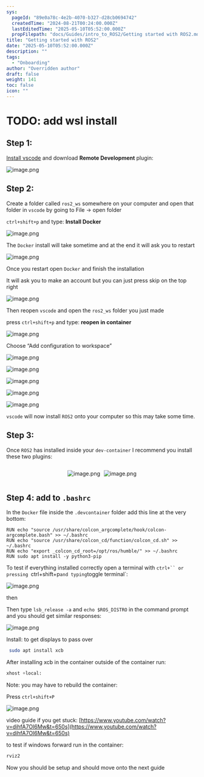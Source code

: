 ```yaml
---
sys:
  pageId: "89e0a78c-4e2b-4070-b327-d28cb0694742"
  createdTime: "2024-08-21T00:24:00.000Z"
  lastEditedTime: "2025-05-10T05:52:00.000Z"
  propFilepath: "docs/Guides/intro_to_ROS2/Getting started with ROS2.md"
title: "Getting started with ROS2"
date: "2025-05-10T05:52:00.000Z"
description: ""
tags:
  - "Onboarding"
author: "Overridden author"
draft: false
weight: 141
toc: false
icon: ""
---
```


# TODO: add wsl install

## Step 1:

[Install vscode](https://code.visualstudio.com/download) and download **Remote Development** plugin:

![image.png](https://prod-files-secure.s3.us-west-2.amazonaws.com/d518164a-d88e-44d1-a4ee-3adb3bd8bce0/efb52993-1881-4a40-b95e-6f020334f022/image.png?X-Amz-Algorithm=AWS4-HMAC-SHA256&X-Amz-Content-Sha256=UNSIGNED-PAYLOAD&X-Amz-Credential=ASIAZI2LB466XQK2SNKO%2F20250711%2Fus-west-2%2Fs3%2Faws4_request&X-Amz-Date=20250711T140941Z&X-Amz-Expires=3600&X-Amz-Security-Token=IQoJb3JpZ2luX2VjEM7%2F%2F%2F%2F%2F%2F%2F%2F%2F%2FwEaCXVzLXdlc3QtMiJHMEUCIFqnNyau1hpJ604WsEOt2v6%2FIqElxP4tnQjya8%2BBJwHcAiEAmSXDoklo48ekCjbF1KKdDUTCej6jhdahEk9SjwdsLq4qiAQI1%2F%2F%2F%2F%2F%2F%2F%2F%2F%2F%2FARAAGgw2Mzc0MjMxODM4MDUiDF2p2C9Tp2IIgmIgJircA%2FqsZqhRCxG%2BlsXaIQvKhmewT8Gcs2q%2FpHi967kd1TUEtqPJNxeWJrNTaBbuVsyxo%2BE5yMXjBYLO39aAnmhewz1%2BG4dwCkD3ZxRLIvAAIdgC%2FnkXvkRtmu8%2FGdXIVIhdpQ3CFbulZZfPgHFTxJ8%2BJt2QdD2btZs62VVGeCOLUC2L4fGkFHOJC%2B3a6cevifeioofuCCfyrPZAWFWBdbmC9ruFoVgbARyVEeT0Jol8aPk0eBszLBF1B9A%2BOZxfW8NMrElyvYCLf7C3H7LFoXzgil35uxbkVhzCre%2B%2BtdtulGcuy8tIwYz%2Fee2nBoxax7UCoAN4yc15OCNiPwi1ctyOkmWr2Fg3Rgumd9abKZ2G%2FkHk15P8j38JjfSF5xIQL1k5G8sFCy52vjs6GxOhcmcy8kh%2FazZbvhEvA1e84rkXW2wPpfDIvNL9ap%2FeuKMRfNMjkBdMc7stwDqAAZ9WNnwnQxVlSph9CldaT9islLrVWb%2F6iJ4lE%2Buy6cgzW0ReaPg%2BgHfdT%2BDsrfbzY0sGNjo3OXIgHU6w1roJmUoWWx%2BtjqQztYP4EioPqgMUqURpmEasHRFI8%2BIaK8NVp4RiV%2FrLSE0j5t%2FrdE7TcBDDykdzz1xQ1FzOsYReP4iriGOrMLmqxMMGOqUBjvNF4kCw5L%2BdbVQaWkA%2FwS%2BMrpD44iUo%2FqeawbhAcKUDDQEW%2BEZ0%2FWuN0%2Fz1VKGVrZ%2FlKi4yY7ChWd3vIhI7jBynHoU11X5EmlLQ%2BkhFy62b7ZQIUs7r6g0oOH%2FFRiH39W4%2FWdSxE8t7k%2BIvCdpYleGT3YPcD86IKaA4H1IXtMvFxFM31fuUaQpT4uFwX%2Bx2K0p3eTvqR55Ft%2F2Fdly3SDSkrGyI&X-Amz-Signature=a77cd78a748ae7c20897dbb09ceca6be5062f587d15837271f8a835854b92e9b&X-Amz-SignedHeaders=host&x-amz-checksum-mode=ENABLED&x-id=GetObject)

## Step 2:

Create a folder called `ros2_ws` somewhere on your computer and open that folder in `vscode` by going to File → open folder 

`ctrl+shift+p` and type: **Install Docker**

![image.png](https://prod-files-secure.s3.us-west-2.amazonaws.com/d518164a-d88e-44d1-a4ee-3adb3bd8bce0/2269dc0e-1cd5-47ff-bceb-c04ad9b2eab0/image.png?X-Amz-Algorithm=AWS4-HMAC-SHA256&X-Amz-Content-Sha256=UNSIGNED-PAYLOAD&X-Amz-Credential=ASIAZI2LB466XQK2SNKO%2F20250711%2Fus-west-2%2Fs3%2Faws4_request&X-Amz-Date=20250711T140941Z&X-Amz-Expires=3600&X-Amz-Security-Token=IQoJb3JpZ2luX2VjEM7%2F%2F%2F%2F%2F%2F%2F%2F%2F%2FwEaCXVzLXdlc3QtMiJHMEUCIFqnNyau1hpJ604WsEOt2v6%2FIqElxP4tnQjya8%2BBJwHcAiEAmSXDoklo48ekCjbF1KKdDUTCej6jhdahEk9SjwdsLq4qiAQI1%2F%2F%2F%2F%2F%2F%2F%2F%2F%2F%2FARAAGgw2Mzc0MjMxODM4MDUiDF2p2C9Tp2IIgmIgJircA%2FqsZqhRCxG%2BlsXaIQvKhmewT8Gcs2q%2FpHi967kd1TUEtqPJNxeWJrNTaBbuVsyxo%2BE5yMXjBYLO39aAnmhewz1%2BG4dwCkD3ZxRLIvAAIdgC%2FnkXvkRtmu8%2FGdXIVIhdpQ3CFbulZZfPgHFTxJ8%2BJt2QdD2btZs62VVGeCOLUC2L4fGkFHOJC%2B3a6cevifeioofuCCfyrPZAWFWBdbmC9ruFoVgbARyVEeT0Jol8aPk0eBszLBF1B9A%2BOZxfW8NMrElyvYCLf7C3H7LFoXzgil35uxbkVhzCre%2B%2BtdtulGcuy8tIwYz%2Fee2nBoxax7UCoAN4yc15OCNiPwi1ctyOkmWr2Fg3Rgumd9abKZ2G%2FkHk15P8j38JjfSF5xIQL1k5G8sFCy52vjs6GxOhcmcy8kh%2FazZbvhEvA1e84rkXW2wPpfDIvNL9ap%2FeuKMRfNMjkBdMc7stwDqAAZ9WNnwnQxVlSph9CldaT9islLrVWb%2F6iJ4lE%2Buy6cgzW0ReaPg%2BgHfdT%2BDsrfbzY0sGNjo3OXIgHU6w1roJmUoWWx%2BtjqQztYP4EioPqgMUqURpmEasHRFI8%2BIaK8NVp4RiV%2FrLSE0j5t%2FrdE7TcBDDykdzz1xQ1FzOsYReP4iriGOrMLmqxMMGOqUBjvNF4kCw5L%2BdbVQaWkA%2FwS%2BMrpD44iUo%2FqeawbhAcKUDDQEW%2BEZ0%2FWuN0%2Fz1VKGVrZ%2FlKi4yY7ChWd3vIhI7jBynHoU11X5EmlLQ%2BkhFy62b7ZQIUs7r6g0oOH%2FFRiH39W4%2FWdSxE8t7k%2BIvCdpYleGT3YPcD86IKaA4H1IXtMvFxFM31fuUaQpT4uFwX%2Bx2K0p3eTvqR55Ft%2F2Fdly3SDSkrGyI&X-Amz-Signature=f3cb7f38402a25779af5232e92d5f50875feadad316405df1947a921ecb821b7&X-Amz-SignedHeaders=host&x-amz-checksum-mode=ENABLED&x-id=GetObject)

The `Docker` install will take sometime and at the end it will ask you to restart

![image.png](https://prod-files-secure.s3.us-west-2.amazonaws.com/d518164a-d88e-44d1-a4ee-3adb3bd8bce0/ed233f78-be33-4b1f-b89c-9c346c0e961e/image.png?X-Amz-Algorithm=AWS4-HMAC-SHA256&X-Amz-Content-Sha256=UNSIGNED-PAYLOAD&X-Amz-Credential=ASIAZI2LB466XQK2SNKO%2F20250711%2Fus-west-2%2Fs3%2Faws4_request&X-Amz-Date=20250711T140941Z&X-Amz-Expires=3600&X-Amz-Security-Token=IQoJb3JpZ2luX2VjEM7%2F%2F%2F%2F%2F%2F%2F%2F%2F%2FwEaCXVzLXdlc3QtMiJHMEUCIFqnNyau1hpJ604WsEOt2v6%2FIqElxP4tnQjya8%2BBJwHcAiEAmSXDoklo48ekCjbF1KKdDUTCej6jhdahEk9SjwdsLq4qiAQI1%2F%2F%2F%2F%2F%2F%2F%2F%2F%2F%2FARAAGgw2Mzc0MjMxODM4MDUiDF2p2C9Tp2IIgmIgJircA%2FqsZqhRCxG%2BlsXaIQvKhmewT8Gcs2q%2FpHi967kd1TUEtqPJNxeWJrNTaBbuVsyxo%2BE5yMXjBYLO39aAnmhewz1%2BG4dwCkD3ZxRLIvAAIdgC%2FnkXvkRtmu8%2FGdXIVIhdpQ3CFbulZZfPgHFTxJ8%2BJt2QdD2btZs62VVGeCOLUC2L4fGkFHOJC%2B3a6cevifeioofuCCfyrPZAWFWBdbmC9ruFoVgbARyVEeT0Jol8aPk0eBszLBF1B9A%2BOZxfW8NMrElyvYCLf7C3H7LFoXzgil35uxbkVhzCre%2B%2BtdtulGcuy8tIwYz%2Fee2nBoxax7UCoAN4yc15OCNiPwi1ctyOkmWr2Fg3Rgumd9abKZ2G%2FkHk15P8j38JjfSF5xIQL1k5G8sFCy52vjs6GxOhcmcy8kh%2FazZbvhEvA1e84rkXW2wPpfDIvNL9ap%2FeuKMRfNMjkBdMc7stwDqAAZ9WNnwnQxVlSph9CldaT9islLrVWb%2F6iJ4lE%2Buy6cgzW0ReaPg%2BgHfdT%2BDsrfbzY0sGNjo3OXIgHU6w1roJmUoWWx%2BtjqQztYP4EioPqgMUqURpmEasHRFI8%2BIaK8NVp4RiV%2FrLSE0j5t%2FrdE7TcBDDykdzz1xQ1FzOsYReP4iriGOrMLmqxMMGOqUBjvNF4kCw5L%2BdbVQaWkA%2FwS%2BMrpD44iUo%2FqeawbhAcKUDDQEW%2BEZ0%2FWuN0%2Fz1VKGVrZ%2FlKi4yY7ChWd3vIhI7jBynHoU11X5EmlLQ%2BkhFy62b7ZQIUs7r6g0oOH%2FFRiH39W4%2FWdSxE8t7k%2BIvCdpYleGT3YPcD86IKaA4H1IXtMvFxFM31fuUaQpT4uFwX%2Bx2K0p3eTvqR55Ft%2F2Fdly3SDSkrGyI&X-Amz-Signature=1d4f11096e05f81f96f0f36e33d14cf1ed42a4d6e5b72b98f1583f53d3dd0d46&X-Amz-SignedHeaders=host&x-amz-checksum-mode=ENABLED&x-id=GetObject)

Once you restart open `Docker` and finish the installation

It will ask you to make an account but you can just press skip on the top right

![image.png](https://prod-files-secure.s3.us-west-2.amazonaws.com/d518164a-d88e-44d1-a4ee-3adb3bd8bce0/21010ad9-1659-4fd9-9f59-9932a09b2a3d/image.png?X-Amz-Algorithm=AWS4-HMAC-SHA256&X-Amz-Content-Sha256=UNSIGNED-PAYLOAD&X-Amz-Credential=ASIAZI2LB466XQK2SNKO%2F20250711%2Fus-west-2%2Fs3%2Faws4_request&X-Amz-Date=20250711T140941Z&X-Amz-Expires=3600&X-Amz-Security-Token=IQoJb3JpZ2luX2VjEM7%2F%2F%2F%2F%2F%2F%2F%2F%2F%2FwEaCXVzLXdlc3QtMiJHMEUCIFqnNyau1hpJ604WsEOt2v6%2FIqElxP4tnQjya8%2BBJwHcAiEAmSXDoklo48ekCjbF1KKdDUTCej6jhdahEk9SjwdsLq4qiAQI1%2F%2F%2F%2F%2F%2F%2F%2F%2F%2F%2FARAAGgw2Mzc0MjMxODM4MDUiDF2p2C9Tp2IIgmIgJircA%2FqsZqhRCxG%2BlsXaIQvKhmewT8Gcs2q%2FpHi967kd1TUEtqPJNxeWJrNTaBbuVsyxo%2BE5yMXjBYLO39aAnmhewz1%2BG4dwCkD3ZxRLIvAAIdgC%2FnkXvkRtmu8%2FGdXIVIhdpQ3CFbulZZfPgHFTxJ8%2BJt2QdD2btZs62VVGeCOLUC2L4fGkFHOJC%2B3a6cevifeioofuCCfyrPZAWFWBdbmC9ruFoVgbARyVEeT0Jol8aPk0eBszLBF1B9A%2BOZxfW8NMrElyvYCLf7C3H7LFoXzgil35uxbkVhzCre%2B%2BtdtulGcuy8tIwYz%2Fee2nBoxax7UCoAN4yc15OCNiPwi1ctyOkmWr2Fg3Rgumd9abKZ2G%2FkHk15P8j38JjfSF5xIQL1k5G8sFCy52vjs6GxOhcmcy8kh%2FazZbvhEvA1e84rkXW2wPpfDIvNL9ap%2FeuKMRfNMjkBdMc7stwDqAAZ9WNnwnQxVlSph9CldaT9islLrVWb%2F6iJ4lE%2Buy6cgzW0ReaPg%2BgHfdT%2BDsrfbzY0sGNjo3OXIgHU6w1roJmUoWWx%2BtjqQztYP4EioPqgMUqURpmEasHRFI8%2BIaK8NVp4RiV%2FrLSE0j5t%2FrdE7TcBDDykdzz1xQ1FzOsYReP4iriGOrMLmqxMMGOqUBjvNF4kCw5L%2BdbVQaWkA%2FwS%2BMrpD44iUo%2FqeawbhAcKUDDQEW%2BEZ0%2FWuN0%2Fz1VKGVrZ%2FlKi4yY7ChWd3vIhI7jBynHoU11X5EmlLQ%2BkhFy62b7ZQIUs7r6g0oOH%2FFRiH39W4%2FWdSxE8t7k%2BIvCdpYleGT3YPcD86IKaA4H1IXtMvFxFM31fuUaQpT4uFwX%2Bx2K0p3eTvqR55Ft%2F2Fdly3SDSkrGyI&X-Amz-Signature=f501dc4f71b0f0294f838e410dff2415be3fa08628348669893331bc726ddd23&X-Amz-SignedHeaders=host&x-amz-checksum-mode=ENABLED&x-id=GetObject)

Then reopen `vscode` and open the `ros2_ws` folder you just made

press `ctrl+shift+p` and type: **reopen in container**

![image.png](https://prod-files-secure.s3.us-west-2.amazonaws.com/d518164a-d88e-44d1-a4ee-3adb3bd8bce0/4e93b8c2-41ad-488c-8095-c74205196118/image.png?X-Amz-Algorithm=AWS4-HMAC-SHA256&X-Amz-Content-Sha256=UNSIGNED-PAYLOAD&X-Amz-Credential=ASIAZI2LB466XQK2SNKO%2F20250711%2Fus-west-2%2Fs3%2Faws4_request&X-Amz-Date=20250711T140941Z&X-Amz-Expires=3600&X-Amz-Security-Token=IQoJb3JpZ2luX2VjEM7%2F%2F%2F%2F%2F%2F%2F%2F%2F%2FwEaCXVzLXdlc3QtMiJHMEUCIFqnNyau1hpJ604WsEOt2v6%2FIqElxP4tnQjya8%2BBJwHcAiEAmSXDoklo48ekCjbF1KKdDUTCej6jhdahEk9SjwdsLq4qiAQI1%2F%2F%2F%2F%2F%2F%2F%2F%2F%2F%2FARAAGgw2Mzc0MjMxODM4MDUiDF2p2C9Tp2IIgmIgJircA%2FqsZqhRCxG%2BlsXaIQvKhmewT8Gcs2q%2FpHi967kd1TUEtqPJNxeWJrNTaBbuVsyxo%2BE5yMXjBYLO39aAnmhewz1%2BG4dwCkD3ZxRLIvAAIdgC%2FnkXvkRtmu8%2FGdXIVIhdpQ3CFbulZZfPgHFTxJ8%2BJt2QdD2btZs62VVGeCOLUC2L4fGkFHOJC%2B3a6cevifeioofuCCfyrPZAWFWBdbmC9ruFoVgbARyVEeT0Jol8aPk0eBszLBF1B9A%2BOZxfW8NMrElyvYCLf7C3H7LFoXzgil35uxbkVhzCre%2B%2BtdtulGcuy8tIwYz%2Fee2nBoxax7UCoAN4yc15OCNiPwi1ctyOkmWr2Fg3Rgumd9abKZ2G%2FkHk15P8j38JjfSF5xIQL1k5G8sFCy52vjs6GxOhcmcy8kh%2FazZbvhEvA1e84rkXW2wPpfDIvNL9ap%2FeuKMRfNMjkBdMc7stwDqAAZ9WNnwnQxVlSph9CldaT9islLrVWb%2F6iJ4lE%2Buy6cgzW0ReaPg%2BgHfdT%2BDsrfbzY0sGNjo3OXIgHU6w1roJmUoWWx%2BtjqQztYP4EioPqgMUqURpmEasHRFI8%2BIaK8NVp4RiV%2FrLSE0j5t%2FrdE7TcBDDykdzz1xQ1FzOsYReP4iriGOrMLmqxMMGOqUBjvNF4kCw5L%2BdbVQaWkA%2FwS%2BMrpD44iUo%2FqeawbhAcKUDDQEW%2BEZ0%2FWuN0%2Fz1VKGVrZ%2FlKi4yY7ChWd3vIhI7jBynHoU11X5EmlLQ%2BkhFy62b7ZQIUs7r6g0oOH%2FFRiH39W4%2FWdSxE8t7k%2BIvCdpYleGT3YPcD86IKaA4H1IXtMvFxFM31fuUaQpT4uFwX%2Bx2K0p3eTvqR55Ft%2F2Fdly3SDSkrGyI&X-Amz-Signature=31f2779aa274bacda391c4649da66eba8a6a0f84a849527e2e2c250c83802a60&X-Amz-SignedHeaders=host&x-amz-checksum-mode=ENABLED&x-id=GetObject)

Choose “Add configuration to workspace”

![image.png](https://prod-files-secure.s3.us-west-2.amazonaws.com/d518164a-d88e-44d1-a4ee-3adb3bd8bce0/9560b282-5060-4989-ba37-97e7b2c22476/image.png?X-Amz-Algorithm=AWS4-HMAC-SHA256&X-Amz-Content-Sha256=UNSIGNED-PAYLOAD&X-Amz-Credential=ASIAZI2LB466XQK2SNKO%2F20250711%2Fus-west-2%2Fs3%2Faws4_request&X-Amz-Date=20250711T140941Z&X-Amz-Expires=3600&X-Amz-Security-Token=IQoJb3JpZ2luX2VjEM7%2F%2F%2F%2F%2F%2F%2F%2F%2F%2FwEaCXVzLXdlc3QtMiJHMEUCIFqnNyau1hpJ604WsEOt2v6%2FIqElxP4tnQjya8%2BBJwHcAiEAmSXDoklo48ekCjbF1KKdDUTCej6jhdahEk9SjwdsLq4qiAQI1%2F%2F%2F%2F%2F%2F%2F%2F%2F%2F%2FARAAGgw2Mzc0MjMxODM4MDUiDF2p2C9Tp2IIgmIgJircA%2FqsZqhRCxG%2BlsXaIQvKhmewT8Gcs2q%2FpHi967kd1TUEtqPJNxeWJrNTaBbuVsyxo%2BE5yMXjBYLO39aAnmhewz1%2BG4dwCkD3ZxRLIvAAIdgC%2FnkXvkRtmu8%2FGdXIVIhdpQ3CFbulZZfPgHFTxJ8%2BJt2QdD2btZs62VVGeCOLUC2L4fGkFHOJC%2B3a6cevifeioofuCCfyrPZAWFWBdbmC9ruFoVgbARyVEeT0Jol8aPk0eBszLBF1B9A%2BOZxfW8NMrElyvYCLf7C3H7LFoXzgil35uxbkVhzCre%2B%2BtdtulGcuy8tIwYz%2Fee2nBoxax7UCoAN4yc15OCNiPwi1ctyOkmWr2Fg3Rgumd9abKZ2G%2FkHk15P8j38JjfSF5xIQL1k5G8sFCy52vjs6GxOhcmcy8kh%2FazZbvhEvA1e84rkXW2wPpfDIvNL9ap%2FeuKMRfNMjkBdMc7stwDqAAZ9WNnwnQxVlSph9CldaT9islLrVWb%2F6iJ4lE%2Buy6cgzW0ReaPg%2BgHfdT%2BDsrfbzY0sGNjo3OXIgHU6w1roJmUoWWx%2BtjqQztYP4EioPqgMUqURpmEasHRFI8%2BIaK8NVp4RiV%2FrLSE0j5t%2FrdE7TcBDDykdzz1xQ1FzOsYReP4iriGOrMLmqxMMGOqUBjvNF4kCw5L%2BdbVQaWkA%2FwS%2BMrpD44iUo%2FqeawbhAcKUDDQEW%2BEZ0%2FWuN0%2Fz1VKGVrZ%2FlKi4yY7ChWd3vIhI7jBynHoU11X5EmlLQ%2BkhFy62b7ZQIUs7r6g0oOH%2FFRiH39W4%2FWdSxE8t7k%2BIvCdpYleGT3YPcD86IKaA4H1IXtMvFxFM31fuUaQpT4uFwX%2Bx2K0p3eTvqR55Ft%2F2Fdly3SDSkrGyI&X-Amz-Signature=a7291958c16e1ba2209878565acdf3ee3e4f1b2979b36420c00e3431b31e1587&X-Amz-SignedHeaders=host&x-amz-checksum-mode=ENABLED&x-id=GetObject)

![image.png](https://prod-files-secure.s3.us-west-2.amazonaws.com/d518164a-d88e-44d1-a4ee-3adb3bd8bce0/2ee63f81-886b-48e8-a553-dc6e5eac99e4/image.png?X-Amz-Algorithm=AWS4-HMAC-SHA256&X-Amz-Content-Sha256=UNSIGNED-PAYLOAD&X-Amz-Credential=ASIAZI2LB466XQK2SNKO%2F20250711%2Fus-west-2%2Fs3%2Faws4_request&X-Amz-Date=20250711T140941Z&X-Amz-Expires=3600&X-Amz-Security-Token=IQoJb3JpZ2luX2VjEM7%2F%2F%2F%2F%2F%2F%2F%2F%2F%2FwEaCXVzLXdlc3QtMiJHMEUCIFqnNyau1hpJ604WsEOt2v6%2FIqElxP4tnQjya8%2BBJwHcAiEAmSXDoklo48ekCjbF1KKdDUTCej6jhdahEk9SjwdsLq4qiAQI1%2F%2F%2F%2F%2F%2F%2F%2F%2F%2F%2FARAAGgw2Mzc0MjMxODM4MDUiDF2p2C9Tp2IIgmIgJircA%2FqsZqhRCxG%2BlsXaIQvKhmewT8Gcs2q%2FpHi967kd1TUEtqPJNxeWJrNTaBbuVsyxo%2BE5yMXjBYLO39aAnmhewz1%2BG4dwCkD3ZxRLIvAAIdgC%2FnkXvkRtmu8%2FGdXIVIhdpQ3CFbulZZfPgHFTxJ8%2BJt2QdD2btZs62VVGeCOLUC2L4fGkFHOJC%2B3a6cevifeioofuCCfyrPZAWFWBdbmC9ruFoVgbARyVEeT0Jol8aPk0eBszLBF1B9A%2BOZxfW8NMrElyvYCLf7C3H7LFoXzgil35uxbkVhzCre%2B%2BtdtulGcuy8tIwYz%2Fee2nBoxax7UCoAN4yc15OCNiPwi1ctyOkmWr2Fg3Rgumd9abKZ2G%2FkHk15P8j38JjfSF5xIQL1k5G8sFCy52vjs6GxOhcmcy8kh%2FazZbvhEvA1e84rkXW2wPpfDIvNL9ap%2FeuKMRfNMjkBdMc7stwDqAAZ9WNnwnQxVlSph9CldaT9islLrVWb%2F6iJ4lE%2Buy6cgzW0ReaPg%2BgHfdT%2BDsrfbzY0sGNjo3OXIgHU6w1roJmUoWWx%2BtjqQztYP4EioPqgMUqURpmEasHRFI8%2BIaK8NVp4RiV%2FrLSE0j5t%2FrdE7TcBDDykdzz1xQ1FzOsYReP4iriGOrMLmqxMMGOqUBjvNF4kCw5L%2BdbVQaWkA%2FwS%2BMrpD44iUo%2FqeawbhAcKUDDQEW%2BEZ0%2FWuN0%2Fz1VKGVrZ%2FlKi4yY7ChWd3vIhI7jBynHoU11X5EmlLQ%2BkhFy62b7ZQIUs7r6g0oOH%2FFRiH39W4%2FWdSxE8t7k%2BIvCdpYleGT3YPcD86IKaA4H1IXtMvFxFM31fuUaQpT4uFwX%2Bx2K0p3eTvqR55Ft%2F2Fdly3SDSkrGyI&X-Amz-Signature=38bb3e1ee5e34aa039441dda5a3f99df9dba991f093489dbb82fa4f296c8cdf7&X-Amz-SignedHeaders=host&x-amz-checksum-mode=ENABLED&x-id=GetObject)

![image.png](https://prod-files-secure.s3.us-west-2.amazonaws.com/d518164a-d88e-44d1-a4ee-3adb3bd8bce0/ae1580b2-b048-407e-aed9-b584224a7a04/image.png?X-Amz-Algorithm=AWS4-HMAC-SHA256&X-Amz-Content-Sha256=UNSIGNED-PAYLOAD&X-Amz-Credential=ASIAZI2LB466XQK2SNKO%2F20250711%2Fus-west-2%2Fs3%2Faws4_request&X-Amz-Date=20250711T140941Z&X-Amz-Expires=3600&X-Amz-Security-Token=IQoJb3JpZ2luX2VjEM7%2F%2F%2F%2F%2F%2F%2F%2F%2F%2FwEaCXVzLXdlc3QtMiJHMEUCIFqnNyau1hpJ604WsEOt2v6%2FIqElxP4tnQjya8%2BBJwHcAiEAmSXDoklo48ekCjbF1KKdDUTCej6jhdahEk9SjwdsLq4qiAQI1%2F%2F%2F%2F%2F%2F%2F%2F%2F%2F%2FARAAGgw2Mzc0MjMxODM4MDUiDF2p2C9Tp2IIgmIgJircA%2FqsZqhRCxG%2BlsXaIQvKhmewT8Gcs2q%2FpHi967kd1TUEtqPJNxeWJrNTaBbuVsyxo%2BE5yMXjBYLO39aAnmhewz1%2BG4dwCkD3ZxRLIvAAIdgC%2FnkXvkRtmu8%2FGdXIVIhdpQ3CFbulZZfPgHFTxJ8%2BJt2QdD2btZs62VVGeCOLUC2L4fGkFHOJC%2B3a6cevifeioofuCCfyrPZAWFWBdbmC9ruFoVgbARyVEeT0Jol8aPk0eBszLBF1B9A%2BOZxfW8NMrElyvYCLf7C3H7LFoXzgil35uxbkVhzCre%2B%2BtdtulGcuy8tIwYz%2Fee2nBoxax7UCoAN4yc15OCNiPwi1ctyOkmWr2Fg3Rgumd9abKZ2G%2FkHk15P8j38JjfSF5xIQL1k5G8sFCy52vjs6GxOhcmcy8kh%2FazZbvhEvA1e84rkXW2wPpfDIvNL9ap%2FeuKMRfNMjkBdMc7stwDqAAZ9WNnwnQxVlSph9CldaT9islLrVWb%2F6iJ4lE%2Buy6cgzW0ReaPg%2BgHfdT%2BDsrfbzY0sGNjo3OXIgHU6w1roJmUoWWx%2BtjqQztYP4EioPqgMUqURpmEasHRFI8%2BIaK8NVp4RiV%2FrLSE0j5t%2FrdE7TcBDDykdzz1xQ1FzOsYReP4iriGOrMLmqxMMGOqUBjvNF4kCw5L%2BdbVQaWkA%2FwS%2BMrpD44iUo%2FqeawbhAcKUDDQEW%2BEZ0%2FWuN0%2Fz1VKGVrZ%2FlKi4yY7ChWd3vIhI7jBynHoU11X5EmlLQ%2BkhFy62b7ZQIUs7r6g0oOH%2FFRiH39W4%2FWdSxE8t7k%2BIvCdpYleGT3YPcD86IKaA4H1IXtMvFxFM31fuUaQpT4uFwX%2Bx2K0p3eTvqR55Ft%2F2Fdly3SDSkrGyI&X-Amz-Signature=9bda18b1637c989cb571fcf8352aa275e1e841584c0956984759d80395f1acfd&X-Amz-SignedHeaders=host&x-amz-checksum-mode=ENABLED&x-id=GetObject)

![image.png](https://prod-files-secure.s3.us-west-2.amazonaws.com/d518164a-d88e-44d1-a4ee-3adb3bd8bce0/53255b28-f75e-430f-b9e3-c0ac8577e42b/image.png?X-Amz-Algorithm=AWS4-HMAC-SHA256&X-Amz-Content-Sha256=UNSIGNED-PAYLOAD&X-Amz-Credential=ASIAZI2LB466XQK2SNKO%2F20250711%2Fus-west-2%2Fs3%2Faws4_request&X-Amz-Date=20250711T140941Z&X-Amz-Expires=3600&X-Amz-Security-Token=IQoJb3JpZ2luX2VjEM7%2F%2F%2F%2F%2F%2F%2F%2F%2F%2FwEaCXVzLXdlc3QtMiJHMEUCIFqnNyau1hpJ604WsEOt2v6%2FIqElxP4tnQjya8%2BBJwHcAiEAmSXDoklo48ekCjbF1KKdDUTCej6jhdahEk9SjwdsLq4qiAQI1%2F%2F%2F%2F%2F%2F%2F%2F%2F%2F%2FARAAGgw2Mzc0MjMxODM4MDUiDF2p2C9Tp2IIgmIgJircA%2FqsZqhRCxG%2BlsXaIQvKhmewT8Gcs2q%2FpHi967kd1TUEtqPJNxeWJrNTaBbuVsyxo%2BE5yMXjBYLO39aAnmhewz1%2BG4dwCkD3ZxRLIvAAIdgC%2FnkXvkRtmu8%2FGdXIVIhdpQ3CFbulZZfPgHFTxJ8%2BJt2QdD2btZs62VVGeCOLUC2L4fGkFHOJC%2B3a6cevifeioofuCCfyrPZAWFWBdbmC9ruFoVgbARyVEeT0Jol8aPk0eBszLBF1B9A%2BOZxfW8NMrElyvYCLf7C3H7LFoXzgil35uxbkVhzCre%2B%2BtdtulGcuy8tIwYz%2Fee2nBoxax7UCoAN4yc15OCNiPwi1ctyOkmWr2Fg3Rgumd9abKZ2G%2FkHk15P8j38JjfSF5xIQL1k5G8sFCy52vjs6GxOhcmcy8kh%2FazZbvhEvA1e84rkXW2wPpfDIvNL9ap%2FeuKMRfNMjkBdMc7stwDqAAZ9WNnwnQxVlSph9CldaT9islLrVWb%2F6iJ4lE%2Buy6cgzW0ReaPg%2BgHfdT%2BDsrfbzY0sGNjo3OXIgHU6w1roJmUoWWx%2BtjqQztYP4EioPqgMUqURpmEasHRFI8%2BIaK8NVp4RiV%2FrLSE0j5t%2FrdE7TcBDDykdzz1xQ1FzOsYReP4iriGOrMLmqxMMGOqUBjvNF4kCw5L%2BdbVQaWkA%2FwS%2BMrpD44iUo%2FqeawbhAcKUDDQEW%2BEZ0%2FWuN0%2Fz1VKGVrZ%2FlKi4yY7ChWd3vIhI7jBynHoU11X5EmlLQ%2BkhFy62b7ZQIUs7r6g0oOH%2FFRiH39W4%2FWdSxE8t7k%2BIvCdpYleGT3YPcD86IKaA4H1IXtMvFxFM31fuUaQpT4uFwX%2Bx2K0p3eTvqR55Ft%2F2Fdly3SDSkrGyI&X-Amz-Signature=15194dbdca6b2e83d983b178cbb00f2bd1597ab576178480a5b5c8335963f52d&X-Amz-SignedHeaders=host&x-amz-checksum-mode=ENABLED&x-id=GetObject)

![image.png](https://prod-files-secure.s3.us-west-2.amazonaws.com/d518164a-d88e-44d1-a4ee-3adb3bd8bce0/7c562767-5af9-4ffb-97d1-327bcdf4ee00/image.png?X-Amz-Algorithm=AWS4-HMAC-SHA256&X-Amz-Content-Sha256=UNSIGNED-PAYLOAD&X-Amz-Credential=ASIAZI2LB466XQK2SNKO%2F20250711%2Fus-west-2%2Fs3%2Faws4_request&X-Amz-Date=20250711T140941Z&X-Amz-Expires=3600&X-Amz-Security-Token=IQoJb3JpZ2luX2VjEM7%2F%2F%2F%2F%2F%2F%2F%2F%2F%2FwEaCXVzLXdlc3QtMiJHMEUCIFqnNyau1hpJ604WsEOt2v6%2FIqElxP4tnQjya8%2BBJwHcAiEAmSXDoklo48ekCjbF1KKdDUTCej6jhdahEk9SjwdsLq4qiAQI1%2F%2F%2F%2F%2F%2F%2F%2F%2F%2F%2FARAAGgw2Mzc0MjMxODM4MDUiDF2p2C9Tp2IIgmIgJircA%2FqsZqhRCxG%2BlsXaIQvKhmewT8Gcs2q%2FpHi967kd1TUEtqPJNxeWJrNTaBbuVsyxo%2BE5yMXjBYLO39aAnmhewz1%2BG4dwCkD3ZxRLIvAAIdgC%2FnkXvkRtmu8%2FGdXIVIhdpQ3CFbulZZfPgHFTxJ8%2BJt2QdD2btZs62VVGeCOLUC2L4fGkFHOJC%2B3a6cevifeioofuCCfyrPZAWFWBdbmC9ruFoVgbARyVEeT0Jol8aPk0eBszLBF1B9A%2BOZxfW8NMrElyvYCLf7C3H7LFoXzgil35uxbkVhzCre%2B%2BtdtulGcuy8tIwYz%2Fee2nBoxax7UCoAN4yc15OCNiPwi1ctyOkmWr2Fg3Rgumd9abKZ2G%2FkHk15P8j38JjfSF5xIQL1k5G8sFCy52vjs6GxOhcmcy8kh%2FazZbvhEvA1e84rkXW2wPpfDIvNL9ap%2FeuKMRfNMjkBdMc7stwDqAAZ9WNnwnQxVlSph9CldaT9islLrVWb%2F6iJ4lE%2Buy6cgzW0ReaPg%2BgHfdT%2BDsrfbzY0sGNjo3OXIgHU6w1roJmUoWWx%2BtjqQztYP4EioPqgMUqURpmEasHRFI8%2BIaK8NVp4RiV%2FrLSE0j5t%2FrdE7TcBDDykdzz1xQ1FzOsYReP4iriGOrMLmqxMMGOqUBjvNF4kCw5L%2BdbVQaWkA%2FwS%2BMrpD44iUo%2FqeawbhAcKUDDQEW%2BEZ0%2FWuN0%2Fz1VKGVrZ%2FlKi4yY7ChWd3vIhI7jBynHoU11X5EmlLQ%2BkhFy62b7ZQIUs7r6g0oOH%2FFRiH39W4%2FWdSxE8t7k%2BIvCdpYleGT3YPcD86IKaA4H1IXtMvFxFM31fuUaQpT4uFwX%2Bx2K0p3eTvqR55Ft%2F2Fdly3SDSkrGyI&X-Amz-Signature=497f673a17eafc145296da3712aec5fe419dd014c7bcbb7cd514bd3f283c708e&X-Amz-SignedHeaders=host&x-amz-checksum-mode=ENABLED&x-id=GetObject)

`vscode` will now install `ROS2` onto your computer so this may take some time.

## Step 3:

Once `ROS2` has installed inside your `dev-container` I recommend you install these two plugins:

<div style="display: flex;flex-direction: row; column-gap:10px; max-width: 630px;justify-content: center;">
<div>

![image.png](https://prod-files-secure.s3.us-west-2.amazonaws.com/d518164a-d88e-44d1-a4ee-3adb3bd8bce0/3fc3d550-5a54-4ba1-ba6b-faa01cdb7369/image.png?X-Amz-Algorithm=AWS4-HMAC-SHA256&X-Amz-Content-Sha256=UNSIGNED-PAYLOAD&X-Amz-Credential=ASIAZI2LB466QSFXA4ZA%2F20250711%2Fus-west-2%2Fs3%2Faws4_request&X-Amz-Date=20250711T140947Z&X-Amz-Expires=3600&X-Amz-Security-Token=IQoJb3JpZ2luX2VjEM7%2F%2F%2F%2F%2F%2F%2F%2F%2F%2FwEaCXVzLXdlc3QtMiJGMEQCIHEG5Cp1MOMjNgLWM2%2FF6yde1N6j6VZs%2F0NHsj14aXB9AiA1kcBhECQYKXi%2FNr5PFisclyBlm6ULntZlWjv9ZeamLSqIBAjX%2F%2F%2F%2F%2F%2F%2F%2F%2F%2F8BEAAaDDYzNzQyMzE4MzgwNSIM5c2VQAR1SV2TvkkIKtwDb7Ip33nrPH29KvwUgcHG1fOptk%2FBnPEDcCupcOQhtSfjT0XZ8S5ivEqQojeHgXa1SRIVdpRyCTvcxsW%2FENAiHNUA5FPrKRi5IgHjCwC%2BmJfQ%2B44NOUXpDBSGX9RBNYoupNpzeGQabmjMYYq0vjn9VyXSSKoYAq4Y5IgXRADxP%2BVXnkkoL4kO5Zol%2BL34fo%2BC9NGLu7Wwo1%2Bb7gSnCQFL8%2B2MnRHrGwb6CmC6olPLgWADBE8myD%2F88IMSiAmS9bflJy97PVhVMvuzyn4pYAinoyHwvUT4T3l1cjK8RrCG6q6UwqvasCXguGmYrii3R9M5Hmc%2F5fFysa01qXPoVC6NjjCV70ROCghGz0G3VjclcczbHXb2pK1YWgItl3bVtSs%2FY6Pz%2BWazGplMhj8M51CRejH3QZzK08owEC8n3nZ05UHTq%2B8ljMdgXRlPcVpAUOD9pIUHeGve1oNSqPQKBhBZtSPSnW4UJyYWF7%2FVFeKBYW3nfnenKMM9xc4Nd50Z6b9%2FO74c0sMg5B%2BXJ0H4jFmy%2Bld6zSpmw53HMBzIrYWUUMGUDbz%2FoLPTMFVQuz8vYxu6TcjwQRsJ65f9k%2BHJHk%2F1dRlDue34tXFcv9Uir1%2FsZrNIWuLiv6tjgr%2B5De4wwanEwwY6pgEXNYj86m%2FG%2BcYqDIJq3raqwuiR9CpR8EYXc9P5He4ElKSUtqVki1cyzEHlB58ObfBPFDS3yOjinhkzEU1wF6%2FIB2OptuNOh%2FxGfF0IBXiQjXr6Xh%2B54FxF8qnqdEDwW4RXzmo8beid9r7D4fNNFzD4umhoVmldYPy6zr19ocjMiYGbznbiqh3R7WY%2B0o5W5xUs1AcbpmhXHF7bcVXzJP7BSr8Deoyj&X-Amz-Signature=cb3fb5838b6d53e4e0b86474078728b877fc0e08242874d721540754fa541679&X-Amz-SignedHeaders=host&x-amz-checksum-mode=ENABLED&x-id=GetObject)

</div>
<div>

![image.png](https://prod-files-secure.s3.us-west-2.amazonaws.com/d518164a-d88e-44d1-a4ee-3adb3bd8bce0/d994cc66-13c2-4093-a5a3-f84cf4601a82/image.png?X-Amz-Algorithm=AWS4-HMAC-SHA256&X-Amz-Content-Sha256=UNSIGNED-PAYLOAD&X-Amz-Credential=ASIAZI2LB4663KUYZU4F%2F20250711%2Fus-west-2%2Fs3%2Faws4_request&X-Amz-Date=20250711T140948Z&X-Amz-Expires=3600&X-Amz-Security-Token=IQoJb3JpZ2luX2VjEM7%2F%2F%2F%2F%2F%2F%2F%2F%2F%2FwEaCXVzLXdlc3QtMiJHMEUCIB54B2odafV146v7Knpy161wtV%2Buiro%2BrcbGXpS4TmtVAiEAr0ose9jW%2F4hgAhX5Ro4%2FdJJWiQA%2B2XK69o0felqr1vAqiAQI1%2F%2F%2F%2F%2F%2F%2F%2F%2F%2F%2FARAAGgw2Mzc0MjMxODM4MDUiDNa9xYpxJXVHgiZTXSrcAxWUpiLC5LXJvMi2kcT9JPTLDyQJojkZGVVrLx9L8fLakL4AjKPzmi8xNbQ0KTr%2B0tbW3dHK6AgzPzXxSrRo5h2mmsYWX7XPIDeDHW0CfER8UMnbBka2M2EkouRCRfL8Kf04YQW%2FNP%2B7TBFi8GDoTP0W0q3D96cb%2BagULv7yFcxLd9ttul9TXbrJ%2BUioPVFjjLqgamz%2FiiEbL%2FEaifrzo8v3l9hu96Vzxk9tVhrjeIef%2F962A9iCXJn5c3UtjOn%2BWFPyWPbTVuBspyI63NU5n4lDtiAr%2FFmjor0M3p7hmWO%2FKboMqBwtEEuh7qxuQl5ZoWUd0aCw3hWJtzdXyjn4Tr9aGGakRnPtaEAPp2HgcpYbjHbI3c6hAL%2BrOj9ToPn8bgFod1niFHVQ61tDlfdLZWTqYdI%2BYHET5TEuI2DfmBIEj%2FAErVjLVv%2BUcLc32PtB260h61oBljTOoN0fC5diuK9XPzAGvRyrOtVyX7h%2FUdH3hSsv%2FNrYwGMjp3NWLLaZRitBKwe8MwntD%2FUP4d0NzV9c9WyPVwWBP7p9szOPSJ1bYHZKmRqHUDB7xJwbAYWXZ5EnfV2eA9GQuAfgU2fMRgDoXC6lBZK1%2FI00KBmRd9hP%2BSTpDEl8QLHNdxliMO2oxMMGOqUBWd9eUJluRbpq3kivgYVTS4wSZyQK6FhbDQ5NhPk%2FRidEeRFTli1IRxjyRn0kZac0IiLGWfRbV9XbFwfPPpasmQj92D4VUPmGrOEo2rJ1KL7YM5FdWLJCy5QHyEQKABOjn8xsUCo2moQFUYl%2BMdNqnIB8SLA4bpjApFQKkxfdcphMbv6aw59TnGyFPS3P7JLeqhsFjylZz93Wg8LCzFGnCpvkkqqY&X-Amz-Signature=8cbb52a9721c7c1f13de4ac08a09e74e00ca29f4acbf09861509a9f56fc3a724&X-Amz-SignedHeaders=host&x-amz-checksum-mode=ENABLED&x-id=GetObject)

</div>
</div>

## Step 4: add to `.bashrc`

In the `Docker` file inside the `.devcontainer` folder add this line at the very bottom: 

```docker
RUN echo "source /usr/share/colcon_argcomplete/hook/colcon-argcomplete.bash" >> ~/.bashrc
RUN echo "source /usr/share/colcon_cd/function/colcon_cd.sh" >> ~/.bashrc
RUN echo "export _colcon_cd_root=/opt/ros/humble/" >> ~/.bashrc
RUN sudo apt install -y python3-pip 
```

To test if everything installed correctly open a terminal with `ctrl+`` or pressing `ctrl+shift+p` and typing `toggle terminal`:

![image.png](https://prod-files-secure.s3.us-west-2.amazonaws.com/d518164a-d88e-44d1-a4ee-3adb3bd8bce0/6a4943d8-b04e-4c02-9a58-775f3384d1a5/image.png?X-Amz-Algorithm=AWS4-HMAC-SHA256&X-Amz-Content-Sha256=UNSIGNED-PAYLOAD&X-Amz-Credential=ASIAZI2LB466XQK2SNKO%2F20250711%2Fus-west-2%2Fs3%2Faws4_request&X-Amz-Date=20250711T140941Z&X-Amz-Expires=3600&X-Amz-Security-Token=IQoJb3JpZ2luX2VjEM7%2F%2F%2F%2F%2F%2F%2F%2F%2F%2FwEaCXVzLXdlc3QtMiJHMEUCIFqnNyau1hpJ604WsEOt2v6%2FIqElxP4tnQjya8%2BBJwHcAiEAmSXDoklo48ekCjbF1KKdDUTCej6jhdahEk9SjwdsLq4qiAQI1%2F%2F%2F%2F%2F%2F%2F%2F%2F%2F%2FARAAGgw2Mzc0MjMxODM4MDUiDF2p2C9Tp2IIgmIgJircA%2FqsZqhRCxG%2BlsXaIQvKhmewT8Gcs2q%2FpHi967kd1TUEtqPJNxeWJrNTaBbuVsyxo%2BE5yMXjBYLO39aAnmhewz1%2BG4dwCkD3ZxRLIvAAIdgC%2FnkXvkRtmu8%2FGdXIVIhdpQ3CFbulZZfPgHFTxJ8%2BJt2QdD2btZs62VVGeCOLUC2L4fGkFHOJC%2B3a6cevifeioofuCCfyrPZAWFWBdbmC9ruFoVgbARyVEeT0Jol8aPk0eBszLBF1B9A%2BOZxfW8NMrElyvYCLf7C3H7LFoXzgil35uxbkVhzCre%2B%2BtdtulGcuy8tIwYz%2Fee2nBoxax7UCoAN4yc15OCNiPwi1ctyOkmWr2Fg3Rgumd9abKZ2G%2FkHk15P8j38JjfSF5xIQL1k5G8sFCy52vjs6GxOhcmcy8kh%2FazZbvhEvA1e84rkXW2wPpfDIvNL9ap%2FeuKMRfNMjkBdMc7stwDqAAZ9WNnwnQxVlSph9CldaT9islLrVWb%2F6iJ4lE%2Buy6cgzW0ReaPg%2BgHfdT%2BDsrfbzY0sGNjo3OXIgHU6w1roJmUoWWx%2BtjqQztYP4EioPqgMUqURpmEasHRFI8%2BIaK8NVp4RiV%2FrLSE0j5t%2FrdE7TcBDDykdzz1xQ1FzOsYReP4iriGOrMLmqxMMGOqUBjvNF4kCw5L%2BdbVQaWkA%2FwS%2BMrpD44iUo%2FqeawbhAcKUDDQEW%2BEZ0%2FWuN0%2Fz1VKGVrZ%2FlKi4yY7ChWd3vIhI7jBynHoU11X5EmlLQ%2BkhFy62b7ZQIUs7r6g0oOH%2FFRiH39W4%2FWdSxE8t7k%2BIvCdpYleGT3YPcD86IKaA4H1IXtMvFxFM31fuUaQpT4uFwX%2Bx2K0p3eTvqR55Ft%2F2Fdly3SDSkrGyI&X-Amz-Signature=5b6cc432910209f09348b43d8a0e6cc4ff31a70c961bcc316be39d1d10cd13ae&X-Amz-SignedHeaders=host&x-amz-checksum-mode=ENABLED&x-id=GetObject)

then 

Then type `lsb_release -a` and `echo $ROS_DISTRO` in the command prompt and you should get similar responses:

![image.png](https://prod-files-secure.s3.us-west-2.amazonaws.com/d518164a-d88e-44d1-a4ee-3adb3bd8bce0/3e635dec-a805-4e85-8b9e-d000e5b71a4e/image.png?X-Amz-Algorithm=AWS4-HMAC-SHA256&X-Amz-Content-Sha256=UNSIGNED-PAYLOAD&X-Amz-Credential=ASIAZI2LB466XQK2SNKO%2F20250711%2Fus-west-2%2Fs3%2Faws4_request&X-Amz-Date=20250711T140941Z&X-Amz-Expires=3600&X-Amz-Security-Token=IQoJb3JpZ2luX2VjEM7%2F%2F%2F%2F%2F%2F%2F%2F%2F%2FwEaCXVzLXdlc3QtMiJHMEUCIFqnNyau1hpJ604WsEOt2v6%2FIqElxP4tnQjya8%2BBJwHcAiEAmSXDoklo48ekCjbF1KKdDUTCej6jhdahEk9SjwdsLq4qiAQI1%2F%2F%2F%2F%2F%2F%2F%2F%2F%2F%2FARAAGgw2Mzc0MjMxODM4MDUiDF2p2C9Tp2IIgmIgJircA%2FqsZqhRCxG%2BlsXaIQvKhmewT8Gcs2q%2FpHi967kd1TUEtqPJNxeWJrNTaBbuVsyxo%2BE5yMXjBYLO39aAnmhewz1%2BG4dwCkD3ZxRLIvAAIdgC%2FnkXvkRtmu8%2FGdXIVIhdpQ3CFbulZZfPgHFTxJ8%2BJt2QdD2btZs62VVGeCOLUC2L4fGkFHOJC%2B3a6cevifeioofuCCfyrPZAWFWBdbmC9ruFoVgbARyVEeT0Jol8aPk0eBszLBF1B9A%2BOZxfW8NMrElyvYCLf7C3H7LFoXzgil35uxbkVhzCre%2B%2BtdtulGcuy8tIwYz%2Fee2nBoxax7UCoAN4yc15OCNiPwi1ctyOkmWr2Fg3Rgumd9abKZ2G%2FkHk15P8j38JjfSF5xIQL1k5G8sFCy52vjs6GxOhcmcy8kh%2FazZbvhEvA1e84rkXW2wPpfDIvNL9ap%2FeuKMRfNMjkBdMc7stwDqAAZ9WNnwnQxVlSph9CldaT9islLrVWb%2F6iJ4lE%2Buy6cgzW0ReaPg%2BgHfdT%2BDsrfbzY0sGNjo3OXIgHU6w1roJmUoWWx%2BtjqQztYP4EioPqgMUqURpmEasHRFI8%2BIaK8NVp4RiV%2FrLSE0j5t%2FrdE7TcBDDykdzz1xQ1FzOsYReP4iriGOrMLmqxMMGOqUBjvNF4kCw5L%2BdbVQaWkA%2FwS%2BMrpD44iUo%2FqeawbhAcKUDDQEW%2BEZ0%2FWuN0%2Fz1VKGVrZ%2FlKi4yY7ChWd3vIhI7jBynHoU11X5EmlLQ%2BkhFy62b7ZQIUs7r6g0oOH%2FFRiH39W4%2FWdSxE8t7k%2BIvCdpYleGT3YPcD86IKaA4H1IXtMvFxFM31fuUaQpT4uFwX%2Bx2K0p3eTvqR55Ft%2F2Fdly3SDSkrGyI&X-Amz-Signature=46e4c6011d1c12115d30d70ff14b8e855b1ac2f41a70d5ff69d36b20a47b8853&X-Amz-SignedHeaders=host&x-amz-checksum-mode=ENABLED&x-id=GetObject)

Install:  to get displays to pass over

```bash
 sudo apt install xcb
```

After installing xcb in the container outside of the container run:

```python
xhost +local:
```

Note: you may have to rebuild the container:

Press `ctrl+shift+P`

![image.png](https://prod-files-secure.s3.us-west-2.amazonaws.com/d518164a-d88e-44d1-a4ee-3adb3bd8bce0/6c2be660-2618-4c38-9c26-53554f7a0b7b/image.png?X-Amz-Algorithm=AWS4-HMAC-SHA256&X-Amz-Content-Sha256=UNSIGNED-PAYLOAD&X-Amz-Credential=ASIAZI2LB466XQK2SNKO%2F20250711%2Fus-west-2%2Fs3%2Faws4_request&X-Amz-Date=20250711T140941Z&X-Amz-Expires=3600&X-Amz-Security-Token=IQoJb3JpZ2luX2VjEM7%2F%2F%2F%2F%2F%2F%2F%2F%2F%2FwEaCXVzLXdlc3QtMiJHMEUCIFqnNyau1hpJ604WsEOt2v6%2FIqElxP4tnQjya8%2BBJwHcAiEAmSXDoklo48ekCjbF1KKdDUTCej6jhdahEk9SjwdsLq4qiAQI1%2F%2F%2F%2F%2F%2F%2F%2F%2F%2F%2FARAAGgw2Mzc0MjMxODM4MDUiDF2p2C9Tp2IIgmIgJircA%2FqsZqhRCxG%2BlsXaIQvKhmewT8Gcs2q%2FpHi967kd1TUEtqPJNxeWJrNTaBbuVsyxo%2BE5yMXjBYLO39aAnmhewz1%2BG4dwCkD3ZxRLIvAAIdgC%2FnkXvkRtmu8%2FGdXIVIhdpQ3CFbulZZfPgHFTxJ8%2BJt2QdD2btZs62VVGeCOLUC2L4fGkFHOJC%2B3a6cevifeioofuCCfyrPZAWFWBdbmC9ruFoVgbARyVEeT0Jol8aPk0eBszLBF1B9A%2BOZxfW8NMrElyvYCLf7C3H7LFoXzgil35uxbkVhzCre%2B%2BtdtulGcuy8tIwYz%2Fee2nBoxax7UCoAN4yc15OCNiPwi1ctyOkmWr2Fg3Rgumd9abKZ2G%2FkHk15P8j38JjfSF5xIQL1k5G8sFCy52vjs6GxOhcmcy8kh%2FazZbvhEvA1e84rkXW2wPpfDIvNL9ap%2FeuKMRfNMjkBdMc7stwDqAAZ9WNnwnQxVlSph9CldaT9islLrVWb%2F6iJ4lE%2Buy6cgzW0ReaPg%2BgHfdT%2BDsrfbzY0sGNjo3OXIgHU6w1roJmUoWWx%2BtjqQztYP4EioPqgMUqURpmEasHRFI8%2BIaK8NVp4RiV%2FrLSE0j5t%2FrdE7TcBDDykdzz1xQ1FzOsYReP4iriGOrMLmqxMMGOqUBjvNF4kCw5L%2BdbVQaWkA%2FwS%2BMrpD44iUo%2FqeawbhAcKUDDQEW%2BEZ0%2FWuN0%2Fz1VKGVrZ%2FlKi4yY7ChWd3vIhI7jBynHoU11X5EmlLQ%2BkhFy62b7ZQIUs7r6g0oOH%2FFRiH39W4%2FWdSxE8t7k%2BIvCdpYleGT3YPcD86IKaA4H1IXtMvFxFM31fuUaQpT4uFwX%2Bx2K0p3eTvqR55Ft%2F2Fdly3SDSkrGyI&X-Amz-Signature=9902ea05f9941b6108eaa4ac5deae58e907f15fd5e3e0a061e62058bc6e18083&X-Amz-SignedHeaders=host&x-amz-checksum-mode=ENABLED&x-id=GetObject)

video guide if you get stuck: [https://www.youtube.com/watch?v=dihfA7Ol6Mw&t=650s](https://www.youtube.com/watch?v=dihfA7Ol6Mw&t=650s)

to test if windows forward run in the container:

```bash
rviz2
```

Now you should be setup and should move onto the next guide 

